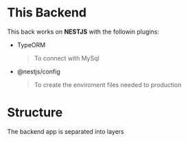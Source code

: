 # This Backend

This back works on **NESTJS** with the followin plugins:

- TypeORM
	> To connect with MySql

- @nestjs/config
	> To create the enviroment files needed to production

# Structure

The backend app is separated into layers
